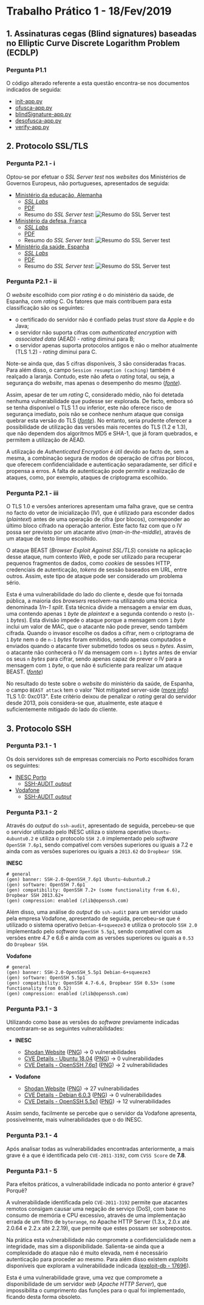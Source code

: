 # Trabalho Prático 1 - 18/Fev/2019

## 1. Assinaturas cegas (Blind signatures) baseadas no Elliptic Curve Discrete Logarithm Problem (ECDLP)

### Pergunta P1.1

O código alterado referente a esta questão encontra-se nos documentos indicados de seguida:

* [init-app.py](./BlindSignature/init-app.py)
* [ofusca-app.py](./BlindSignature/ofusca-app.py)
* [blindSignature-app.py](./BlindSignature/blindSignature-app.py)
* [desofusca-app.py](./BlindSignature/desofusca-app.py)
* [verify-app.py](./BlindSignature/verify-app.py)


## 2. Protocolo SSL/TLS

### Pergunta P2.1 - i

Optou-se por efetuar o *SSL Server test* nos *websites* dos Ministérios de Governos Europeus, não portugueses, apresentados de seguida:

* [Ministério da educação, Alemanha](https://www.bmbf.de/en/index.html)
    * [*SSL Labs*](https://www.ssllabs.com/ssltest/analyze.html?d=www.bmbf.de)
    * [PDF](./Images/P2_Alemanha_educacao.pdf)
    * Resumo do *SSL Server test*: ![Resumo do SSL Server test](./Images/P2_Alemanha_educacao_resumo.png "Resumo do SSL Server test")
* [Ministério da defesa, França](https://www.defense.gouv.fr/english/portail-defense)
    * [*SSL Labs*](https://www.ssllabs.com/ssltest/analyze.html?d=www.defense.gouv.fr)
    * [PDF](./Images/P2_Franca_defesa.pdf)
    * Resumo do *SSL Server test*: ![Resumo do SSL Server test](./Images/P2_Franca_defesa_resumo.png "Resumo do SSL Server test")
* [Ministério da saúde, Espanha](https://www.mscbs.gob.es/)
    * [*SSL Labs*](https://www.ssllabs.com/ssltest/analyze.html?d=www.mscbs.gob.es)
    * [PDF](./Images/P2_Espanha_saude.pdf)
    * Resumo do *SSL Server test*: ![Resumo do SSL Server test](./Images/P2_Espanha_saude_resumo.png "Resumo do SSL Server test")


### Pergunta P2.1 - ii

O *website* escolhido com pior *rating* é o do ministério da saúde, de Espanha, com *rating* C. Os fatores que mais contribuem para esta classificação são os seguintes:

* o certificado do servidor não é confiado pelas *trust store* da Apple e do Java;
* o servidor não suporta cifras com *authenticated encryption with associated data* (AEAD) - *rating* diminui para B;
* o servidor apenas suporta protocolos antigos e não o melhor atualmente (TLS 1.2) - *rating* diminui para C.

Note-se ainda que, das 5 cifras disponíveis, 3 são consideradas fracas. Para além disso, o campo `Session resumption (caching)` também é realçado a laranja. Contudo, este não afeta o *rating* total, ou seja, a segurança do *website*, mas apenas o desempenho do mesmo ([*fonte*](https://github.com/ssllabs/ssllabs-scan/issues/464)).

Assim, apesar de ter um *rating* C, considerado médio, não foi detetada nenhuma vulnerabilidade que pudesse ser explorada. De facto, embora só se tenha disponível o TLS 1.1 ou inferior, este não oferece risco de segurança imediato, pois não se conhece nenhum ataque que consiga quebrar esta versão do TLS ([*fonte*](https://security.stackexchange.com/questions/57878/what-are-the-main-vulnerabilities-of-tls-v1-1)). No entanto, seria prudente oferecer a possibilidade de utilização das versões mais recentes do TLS (1.2 e 1.3), que não dependem dos algoritmos MD5 e SHA-1, que já foram quebrados, e permitem a utilização de AEAD.

A utilização de *Authenticated Encryption* é útil devido ao facto de, sem a mesma, a combinação segura de modos de operação de cifras por blocos, que oferecem confidencialidade e autenticação separadamente, ser difícil e propensa a erros. A falta de autenticação pode permitir a realização de ataques, como, por exemplo, ataques de criptograma escolhido.

### Pergunta P2.1 - iii

O TLS 1.0 e versões anteriores apresentam uma falha grave, que se centra no facto do vetor de inicialização (IV), que é utilizado para esconder dados (*plaintext*) antes de uma operação de cifra (por blocos), corresponder ao último bloco cifrado na operação anterior. Este facto faz com que o IV possa ser previsto por um atacante ativo (*man-in-the-middle*), através de um ataque de texto limpo escolhido.

O ataque BEAST (*Browser Exploit Against SSL/TLS*) consiste na aplicação desse ataque, num contexto *Web*, e pode ser utilizado para recuperar pequenos fragmentos de dados, como *cookies* de sessões HTTP, credenciais de autenticação, *tokens* de sessão baseados em URL, entre outros. Assim, este tipo de ataque pode ser considerado um problema sério.

Esta é uma vulnerabilidade do lado do cliente e, desde que foi tornada pública, a maioria dos *browsers* resolvem-na utilizando uma técnica denominada *1/n-1 split*. Esta técnica divide a mensagem a enviar em duas, uma contendo apenas `1` *byte* de *plaintext* e a segunda contendo o resto (`n-1` *bytes*). Esta divisão impede o ataque porque a mensagem com `1` *byte* inclui um valor de MAC, que o atacante não pode prever, sendo também cifrada. Quando o invasor escolhe os dados a cifrar, nem o criptograma de `1` *byte* nem o de `n-1` *bytes* foram emitidos, sendo apenas computados e enviados quando o atacante tiver submetido todos os seus `n` *bytes*. Assim, o atacante não conhecerá o IV da mensagem com `n-1` *bytes* antes de enviar os seus `n` *bytes* para cifrar, sendo apenas capaz de prever o IV para a mensagem com `1` *byte*, o que não é suficiente para realizar um ataque BEAST. ([*fonte*](https://security.stackexchange.com/questions/63215/why-does-firefox-split-https-request))

No resultado do teste sobre o *website* do ministério da saúde, de Espanha, o campo `BEAST attack` tem o valor "Not mitigated server-side ([more info](https://blog.qualys.com/ssllabs/2013/09/10/is-beast-still-a-threat?_ga=2.218543837.515050180.1550781954-879067696.1550781954))   TLS 1.0: 0xc013". Este critério deixou de penalizar o *rating* geral do servidor desde 2013, pois considera-se que, atualmente, este ataque é suficientemente mitigado do lado do cliente.


## 3. Protocolo SSH

### Pergunta P3.1 - 1

Os dois servidores ssh de empresas comerciais no Porto escolhidos foram os seguintes:

- [INESC Porto](https://www.shodan.io/host/194.117.28.57)
	- [SSH-AUDIT *output*](./inesctec.txt)
- [Vodafone](https://www.shodan.io/host/213.30.17.108)
	- [SSH-AUDIT *output*](./vodafone.txt)


### Pergunta P3.1 - 2

Através do *output* do `ssh-audit`, apresentado de seguida, percebeu-se que o servidor utilizado pelo INESC utiliza o sistema operativo `Ubuntu-4ubuntu0.2` e utiliza o protocolo `SSH 2.0` implementado pelo *software* `OpenSSH 7.6p1`, sendo compatível com versões superiores ou iguais a 7.2 e ainda com as versões superiores ou iguais a `2013.62` do `Dropbear SSH`.

**INESC**
```
# general
(gen) banner: SSH-2.0-OpenSSH_7.6p1 Ubuntu-4ubuntu0.2
(gen) software: OpenSSH 7.6p1
(gen) compatibility: OpenSSH 7.2+ (some functionality from 6.6), Dropbear SSH 2013.62+
(gen) compression: enabled (zlib@openssh.com)
```

Além disso, uma análise do *output* do `ssh-audit` para um servidor usado pela empresa Vodafone, apresentado de seguida, percebeu-se que é utilizado o sistema operativo `Debian-6+squeeze3` e utiliza o protocolo `SSH 2.0` implementado pelo *software* `OpenSSH 5.5p1`, sendo compatível com as versões entre 4.7 e 6.6 e ainda com as versões superiores ou iguais a `0.53` do `Dropbear SSH`.

**Vodafone**
```
# general
(gen) banner: SSH-2.0-OpenSSH_5.5p1 Debian-6+squeeze3
(gen) software: OpenSSH 5.5p1
(gen) compatibility: OpenSSH 4.7-6.6, Dropbear SSH 0.53+ (some functionality from 0.52)
(gen) compression: enabled (zlib@openssh.com)
```

### Pergunta P3.1 - 3

Utilizando como base as versões do *software* previamente indicadas encontraram-se as seguintes vulnerabilidades:

- **INESC**
	- [Shodan Website](https://www.shodan.io/host/194.117.28.57) ([PNG](./Images/P3_INESC.png)) -> 0 vulnerabilidades
	- [CVE Details - Ubuntu 18.04](https://www.cvedetails.com/version-search.php?vendor=Ubuntu&product=Ubuntu&version=) ([PNG](./Images/P3_ubuntu1804.png)) -> 0 vulnerabilidades
	- [CVE Details - OpenSSH 7.6p1](https://www.cvedetails.com/vulnerability-list/vendor_id-97/product_id-585/version_id-259116/) ([PNG](./Images/P3_openssh76p1.png)) -> 2 vulnerabilidades

- **Vodafone**
	- [Shodan Website](https://www.shodan.io/host/213.30.17.108) ([PNG](./Images/P3_Vodafane.png)) -> 27 vulnerabilidades
	- [CVE Details - Debian 6.0.3](https://www.cvedetails.com/version-search.php?vendor=Debian&product=Debian+Linux&version=6.0.3) ([PNG](./Images/P3_debian603.png)) -> 0 vulnerabilidades
	- [CVE Details - OpenSSH 5.5p1](https://www.cvedetails.com/vulnerability-list/vendor_id-97/product_id-585/version_id-121221/Openbsd-Openssh-5.5.html) ([PNG](./Images/P3_openssh55.png)) -> 12 vulnerabilidades

Assim sendo, facilmente se percebe que o servidor da Vodafone apresenta, possivelmente, mais vulnerabilidades que o do INESC.

### Pergunta P3.1 - 4

Após analisar todas as vulnerabilidades encontradas anteriormente, a mais grave é a que é identificada pelo `CVE-2011-3192`, com `CVSS Score` de **7.8**.

### Pergunta P3.1 - 5

Para efeitos práticos, a vulnerabilidade indicada no ponto anterior é grave? Porquê?

A vulnerabilidade identificada pelo `CVE-2011-3192` permite que atacantes remotos consigam causar uma negação de serviço (DoS), com base no consumo de memória e CPU excessivo, através de uma implementação errada de um filtro de `byterange`, no Apache HTTP Server (1.3.x, 2.0.x até 2.0.64 e 2.2.x até 2.2.19), que permite que estes possam ser sobrepostos.

Na prática esta vulnerabilidade não compromete a confidencialidade nem a integridade, mas sim a disponibilidade. Salienta-se ainda que a complexidade do ataque não é muito elevada, nem é necessário autenticação para proceder ao mesmo. Para além disso existem *exploits* disponíveis que exploram a vulnerabilidade indicada ([exploit-db - 17696](https://www.exploit-db.com/exploits/17696)).

Esta é uma vulnerabilidade grave, uma vez que compromete a disponibilidade de um servidor *web* (*Apache HTTP Server*), que impossibilita o cumprimento das funções para o qual foi implementado, ficando desta forma obsoleto.
